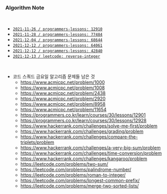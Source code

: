 ### **Algorithm Note**

<br>

- [`2021-11-26 / programmers-lessons: 12910`](note/p12910.js)
- [`2021-11-28 / programmers-lessons: 77484`](note/p77484.js)
- [`2021-12-04 / programmers-lessons: 68644`](note/p68644.js)
- [`2021-12-12 / programmers-lessons: 64061`](note/p64061.js)
- [`2021-12-12 / programmers-lessons: 42840`](note/p42840.js)
- [`2021-12-13 / leetcode: reverse-integer`](note/lt-reverse-integer.js)

<br>

- 코드 스쿼드 금요일 알고리즘 문제들 남은 것
  - https://www.acmicpc.net/problem/1000
  - https://www.acmicpc.net/problem/1008
  - https://www.acmicpc.net/problem/2438
  - https://www.acmicpc.net/problem/2920
  - https://www.acmicpc.net/problem/8958
  - https://www.acmicpc.net/problem/11654
  - https://programmers.co.kr/learn/courses/30/lessons/12901
  - https://programmers.co.kr/learn/courses/30/lessons/12928
  - https://www.hackerrank.com/challenges/solve-me-first/problem
  - https://www.hackerrank.com/challenges/grading/problem
  - https://www.hackerrank.com/challenges/compare-the-triplets/problem
  - https://www.hackerrank.com/challenges/a-very-big-sum/problem
  - https://www.hackerrank.com/challenges/time-conversion/problem
  - https://www.hackerrank.com/challenges/kangaroo/problem
  - https://leetcode.com/problems/two-sum/
  - https://leetcode.com/problems/palindrome-number/
  - https://leetcode.com/problems/roman-to-integer/
  - https://leetcode.com/problems/longest-common-prefix/
  - https://leetcode.com/problems/merge-two-sorted-lists/
